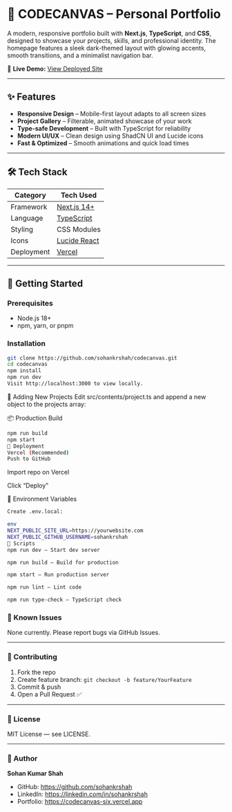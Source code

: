 # 🚀 CODECANVAS – Personal Portfolio

A modern, responsive portfolio built with **Next.js**, **TypeScript**, and **CSS**, designed to showcase your projects, skills, and professional identity. The homepage features a sleek dark-themed layout with glowing accents, smooth transitions, and a minimalist navigation bar.

🔗 **Live Demo:** [View Deployed Site](https://codecanvas-six.vercel.app)

---

## ✨ Features

- **Responsive Design** – Mobile-first layout adapts to all screen sizes
- **Project Gallery** – Filterable, animated showcase of your work
- **Type-safe Development** – Built with TypeScript for reliability
- **Modern UI/UX** – Clean design using ShadCN UI and Lucide icons
- **Fast & Optimized** – Smooth animations and quick load times

---

## 🛠️ Tech Stack

| Category     | Tech Used                     |
|--------------|-------------------------------|
| Framework    | [Next.js 14+](https://nextjs.org/) |
| Language     | [TypeScript](https://www.typescriptlang.org/) |
| Styling      | CSS Modules      |
| Icons        | [Lucide React](https://lucide.dev/) |
| Deployment   | [Vercel](https://vercel.com/) |



---

## 🚀 Getting Started

### Prerequisites

- Node.js 18+
- npm, yarn, or pnpm

### Installation

```bash
git clone https://github.com/sohankrshah/codecanvas.git
cd codecanvas
npm install
npm run dev
Visit http://localhost:3000 to view locally.
```
📝 Adding New Projects
Edit src/contents/project.ts and append a new object to the projects array:

📦 Production Build
```bash
npm run build
npm start
🚢 Deployment
Vercel (Recommended)
Push to GitHub
```
Import repo on Vercel

Click “Deploy”

📄 Environment Variables
```bash
Create .env.local:

env
NEXT_PUBLIC_SITE_URL=https://yourwebsite.com
NEXT_PUBLIC_GITHUB_USERNAME=sohankrshah
🧪 Scripts
npm run dev – Start dev server

npm run build – Build for production

npm start – Run production server

npm run lint – Lint code

npm run type-check – TypeScript check
```
### 🐛 Known Issues
None currently. Please report bugs via GitHub Issues.

---

### 🤝 Contributing
1. Fork the repo
2. Create feature branch: `git checkout -b feature/YourFeature`
3. Commit & push
4. Open a Pull Request ✅

---

### 📜 License
MIT License — see LICENSE.

---

### 👤 Author
**Sohan Kumar Shah**

- GitHub: https://github.com/sohankrshah
- LinkedIn: https://linkedin.com/in/sohankrshah
- Portfolio: https://codecanvas-six.vercel.app

